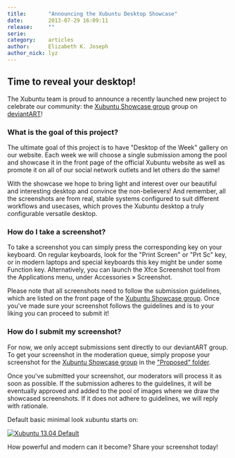 ```yaml
---
title:       "Announcing the Xubuntu Desktop Showcase"
date:        2013-07-29 16:09:11
release:     ""
serie:       
category:    articles
author:      Elizabeth K. Joseph
author_nick: lyz
---
```


Time to reveal your desktop!
----------------------------

The Xubuntu team is proud to announce a recently launched new project to celebrate our community: the [Xubuntu Showcase group](http://xubuntu-showcase.deviantart.com/) group on [deviantART](http://www.deviantart.com/)!

### What is the goal of this project?

The ultimate goal of this project is to have "Desktop of the Week" gallery on our website. Each week we will choose a single submission among the pool and showcase it in the front page of the official Xubuntu website as well as promote it on all of our social network outlets and let others do the same!

With the showcase we hope to bring light and interest over our beautiful and interesting desktop and convince the non-believers! And remember, all the screenshots are from real, stable systems configured to suit different workflows and usecases, which proves the Xubuntu desktop a truly configurable versatile desktop.

### How do I take a screenshot?

To take a screenshot you can simply press the corresponding key on your keyboard. On regular keyboards, look for the "Print Screen" or "Prt Sc" key, or in modern laptops and special keyboards this key might be under some Function key. Alternatively, you can launch the Xfce Screenshot tool from the Applications menu, under Accessories » Screenshot.

Please note that all screenshots need to follow the submission guidelines, which are listed on the front page of the [Xubuntu Showcase group](http://xubuntu-showcase.deviantart.com/). Once you've made sure your screenshot follows the guidelines and is to your liking you can proceed to submit it!

### How do I submit my screenshot?

For now, we only accept submissions sent directly to our deviantART group. To get your screenshot in the moderation queue, simply propose your screenshot for the [Xubuntu Showcase group](http://xubuntu-showcase.deviantart.com/) in the ["Proposed" folder](http://xubuntu-showcase.deviantart.com/gallery/44567713).

Once you've submitted your screenshot, our moderators will process it as soon as possible. If the submission adheres to the guidelines, it will be eventually approved and added to the pool of images where we draw the showcased screenshots. If it does not adhere to guidelines, we will reply with rationale.

Default basic minimal look xubuntu starts on:

[![Xubuntu 13.04 Default](/wp-content/uploads/2013/07/xubuntu_13_04_default_theme_by_gridcube-400x291.png)](/wp-content/uploads/2013/07/xubuntu_13_04_default_theme_by_gridcube.png)

How powerful and modern can it become? Share your screenshot today!
